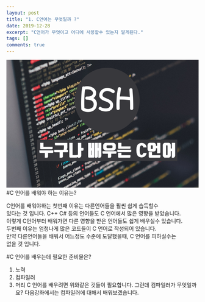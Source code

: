```yaml
---
layout: post
title: "1. C언어는 무엇일까 ?"
date: 2019-12-28
excerpt: "C언어가 무엇이고 어디에 사용할수 있는지 알게된다."
tags: []
comments: true
---
```

![누구나 배울수 있는 C언어 강의](./main.png)<br>
#C 언어를 배워야 하는 이유는?<br>

C언어를 배워야하는 첫번째 이유는 다른언어들을 훨씬 쉽게 습득할수<br>
있다는 것 입니다. C++ C# 등의 언어들도 C 언어에서 많은 영향을 받았습니다.<br>
이렇게 C언어부터 배워가면 다른 영향을 받은 언어들도 쉽게 배우실수 있습니다.<br>
두번째 이유는 엄청나게 많은 코드들이 C 언어로 작성되어 있습니다.<br>
만약 다른언어들을 배워서 어느정도 수준에 도달했을때, C 언어를 피하실수는<br>
없을 것 입니다.<br>

#C 언어를 배우는데 필요한 준비물은?<br>

1. 노력
1. 컴파일러
1. 머리
C 언어를 배우려면 위와같은 것들이 필요합니다.
그런데 컴파일러가 무엇일까요?
다음강좌에서는 컴파일러에 대해서 배워보겠습니다.
